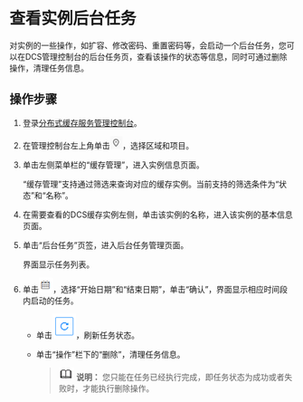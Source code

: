 # 查看实例后台任务<a name="ZH-CN_TOPIC_0148195289"></a>

对实例的一些操作，如扩容、修改密码、重置密码等，会启动一个后台任务，您可以在DCS管理控制台的后台任务页，查看该操作的状态等信息，同时可通过删除操作，清理任务信息。

## 操作步骤<a name="section6949172419462"></a>

1.  登录[分布式缓存服务管理控制台](https://console.huaweicloud.com/dcs)。
2.  在管理控制台左上角单击![](figures/icon-region.png)，选择区域和项目。
3.  单击左侧菜单栏的“缓存管理”，进入实例信息页面。

    “缓存管理”支持通过筛选来查询对应的缓存实例。当前支持的筛选条件为“状态”和“名称”。

4.  在需要查看的DCS缓存实例左侧，单击该实例的名称，进入该实例的基本信息页面。
5.  单击“后台任务”页签，进入后台任务管理页面。

    界面显示任务列表。

6.  单击![](figures/icon-choosetime.png)，选择“开始日期”和“结束日期”，单击“确认”，界面显示相应时间段内启动的任务。
    -   单击![](figures/icon-refresh.png)，刷新任务状态。
    -   单击“操作”栏下的“删除”，清理任务信息。

        >![](public_sys-resources/icon-note.gif) **说明：** 
        >您只能在任务已经执行完成，即任务状态为成功或者失败时，才能执行删除操作。



